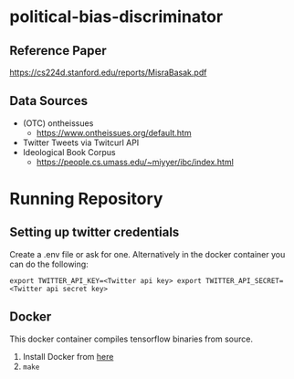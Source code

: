# political-bias-discriminator
## Reference Paper
https://cs224d.stanford.edu/reports/MisraBasak.pdf
## Data Sources
- (OTC) ontheissues
  - https://www.ontheissues.org/default.htm
- Twitter Tweets via Twitcurl API
- Ideological Book Corpus
  - https://people.cs.umass.edu/~miyyer/ibc/index.html

# Running Repository
## Setting up twitter credentials
Create a .env file or ask for one. Alternatively in the docker container you can 
do the following:

`export TWITTER_API_KEY=<Twitter api key>
export TWITTER_API_SECRET=<Twitter api secret key>`

## Docker
This docker container compiles tensorflow binaries from source.
1. Install Docker from [here](https://www.docker.com/products/docker-desktop)
2. `make`
